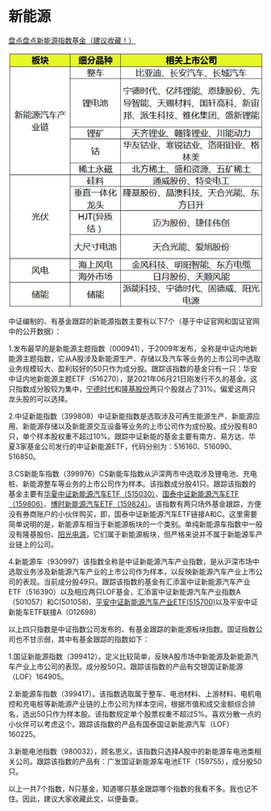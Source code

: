 # 新能源

[盘点盘点新能源指数基金（建议收藏！）](https://view.inews.qq.com/a/20210715A0D0QW00)

![](../../.gitbook/assets/image%20%2831%29.png)

中证编制的、有基金跟踪的新能源指数主要有以下7个（基于中证官网和国证官网中的公开数据）：

1.发布最早的是新能源主题指数（000941），于2009年发布，全称是中证内地新能源主题指数，它从A股涉及新能源生产、存储以及汽车等业务的上市公司中选取业务规模较大、盈利较好的50只作为成分股。跟踪该指数的基金只有一只：华安中证内地新能源主题ETF（516270），是2021年06月21日刚发行不久的基金。这只指数成分股较为集中，[宁德时代](https://wzq.tenpay.com/mm/detail?symbol=sz300750&source=baicao#/)和[隆基股份](https://wzq.tenpay.com/mm/detail?symbol=sh601012&source=baicao#/)两只个股就占了31%。偏爱这两只龙头股的可以选择。

2.中证新能指数（399808）中证新能指数是选取涉及可再生能源生产、新能源应用、新能源存储以及新能源交互设备等业务的上市公司作为成份股。成分股有80只，单个样本股权重不超过10%。跟踪中证新能的基金主要有南方、易方达、华夏3家基金公司发行的中证新能源ETF，代码分别为：516160、516090、516850。

3.CS新能车指数（399976）CS新能车指数从沪深两市中选取涉及锂电池、充电桩、新能源整车等业务的上市公司作为样本。该指数成分股41只。跟踪该指数的基金主要有[华夏中证新能源汽车ETF（515030）](https://wzq.tenpay.com/mm/detail?symbol=sh515030&source=baicao#/)、[国泰中证新能源汽车ETF（159806）](https://wzq.tenpay.com/mm/detail?symbol=sz159806&source=baicao#/)、[博时新能源汽车ETF（159824）](https://wzq.tenpay.com/mm/detail?symbol=sz159824&source=baicao#/)。该指数有两只场外基金跟踪，方便没有券商账户的小伙伴购买，即，国泰中证新能源汽车ETF链接A和C。这里需要简单说明的是，新能源车相当于新能源板块的一个类别。单纯新能源车指数中一般没有隆基股份、[阳光电源](https://wzq.tenpay.com/mm/detail?symbol=sz300274&source=baicao#/)，它们属于新能源板块，但严格来说并不属于新能源车产业链上的公司。

4.新能源车（930997）该指数全称是中证新能源汽车产业指数，是从沪深市场中选取业务涉及新能源汽车产业的上市公司作为样本，以反映新能源汽车产业上市公司的表现。当前成分股49只。跟踪该指数的基金有汇添富中证新能源汽车产业ETF（516390）以及相应两只LOF基金，汇添富中证新能源汽车产业指数A（501057）和C\(501058\)、[平安中证新能源汽车产业ETF\(515700\)](https://wzq.tenpay.com/mm/detail?symbol=sh515700&source=baicao#/)以及平安中证新能车ETF联接A（012698）

以上四只指数是中证指数公司发布的、有基金跟踪的新能源板块指数。国证指数公司也不甘示弱，其中有基金跟踪的指数如下：

1.国证新能源指数（399412）。定义比较简单，反映A股市场中新能源及新能源汽车产业上市公司的表现。成分股50只。跟踪该指数的产品有交银国证新能源（LOF）164905。

2.新能源车指数（399417）。该指数选取属于整车、电池材料、上游材料、电机电控和充电桩等新能源产业链的上市公司为样本空间，根据市值和成交金额综合排名，选出50只作为样本股。该指数规定单个股票权重不超过5%。喜欢分散一点的小伙伴可以考虑这个。跟踪该指数的产品有国泰国证新能源汽车（LOF）160225。

3.新能电池指数（980032），顾名思义，该指数只选择A股中的新能源车电池类相关公司。跟踪该指数的产品有：广发国证新能源车电池ETF（159755），成分股50只。

以上一共7个指数，N只基金，知道哪只基金跟踪哪个指数的我看不多。我也记不住。因此，建议大家收藏此文，以便备查。

